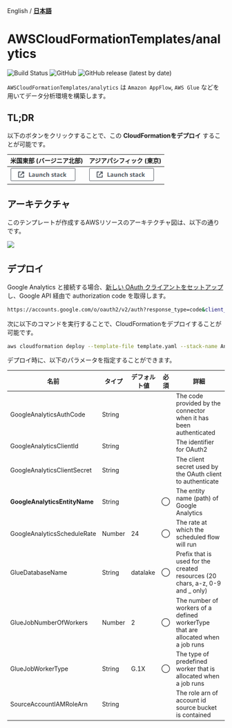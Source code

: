 English / [**日本語**](README_JP.md)

# AWSCloudFormationTemplates/analytics
![Build Status](https://codebuild.ap-northeast-1.amazonaws.com/badges?uuid=eyJlbmNyeXB0ZWREYXRhIjoiZ3Z5MUkzdXRFcEtqM25ST0lZdW93ZVBKTnRXTk1WRGFUNkk2MzFpVERGNHp1dHU2RDNReU5IUlAvTitlRGgxNE03N3Y4ejZFaTNDVmpXdDZDK1pjRUFBPSIsIml2UGFyYW1ldGVyU3BlYyI6IllkWXQ5VVNaWE9QSnZkN3EiLCJtYXRlcmlhbFNldFNlcmlhbCI6MX0%3D&branch=main)
![GitHub](https://img.shields.io/github/license/eijikominami/aws-cloudformation-templates)
![GitHub release (latest by date)](https://img.shields.io/github/v/release/eijikominami/aws-cloudformation-templates) 

``AWSCloudFormationTemplates/analytics`` は ``Amazon AppFlow``, ``AWS Glue`` などを用いてデータ分析環境を構築します。

## TL;DR

以下のボタンをクリックすることで、この **CloudFormationをデプロイ** することが可能です。

| 米国東部 (バージニア北部) | アジアパシフィック (東京) |
| --- | --- |
| [![cloudformation-launch-stack](../images/cloudformation-launch-stack.png)](https://console.aws.amazon.com/cloudformation/home?region=us-east-1#/stacks/create/review?stackName=Analytics&templateURL=https://eijikominami.s3-ap-northeast-1.amazonaws.com/aws-cloudformation-templates/analytics/template.yaml) | [![cloudformation-launch-stack](../images/cloudformation-launch-stack.png)](https://console.aws.amazon.com/cloudformation/home?region=ap-northeast-1#/stacks/create/review?stackName=Analytics&templateURL=https://eijikominami.s3-ap-northeast-1.amazonaws.com/aws-cloudformation-templates/analytics/template.yaml) | 

## アーキテクチャ

このテンプレートが作成するAWSリソースのアーキテクチャ図は、以下の通りです。

![](../images/architecture-analytics.png)

## デプロイ

Google Analytics と接続する場合、[新しい OAuth クライアントをセットアップ](https://aws.amazon.com/jp/blogs/news/analyzing-google-analytics-data-with-amazon-appflow-and-amazon-athena/)し、Google API 経由で authorization code を取得します。

```bash
https://accounts.google.com/o/oauth2/v2/auth?response_type=code&client_id=GOOGLE_ANALYTICS_CLIENT_ID&redirect_uri=https://AWS_REGION.console.aws.amazon.com/appflow/oauth&scope=https://www.googleapis.com/auth/analytics.readonly&access_type=offline
```

次に以下のコマンドを実行することで、CloudFormationをデプロイすることが可能です。

```bash
aws cloudformation deploy --template-file template.yaml --stack-name Analytics --capabilities CAPABILITY_NAMED_IAM CAPABILITY_AUTO_EXPAND
```

デプロイ時に、以下のパラメータを指定することができます。

| 名前 | タイプ | デフォルト値 | 必須 | 詳細 |
| --- | --- | --- | --- | --- |
| GoogleAnalyticsAuthCode | String | | | The code provided by the connector when it has been authenticated |
| GoogleAnalyticsClientId | String | | | The identifier for OAuth2 |
| GoogleAnalyticsClientSecret | String | | | The client secret used by the OAuth client to authenticate |
| **GoogleAnalyticsEntityName** | String | | ◯ | The entity name (path) of Google Analytics |
| GoogleAnalyticsScheduleRate | Number | 24 | ◯ | The rate at which the scheduled flow will run |
| GlueDatabaseName | String | datalake | ◯ | Prefix that is used for the created resources (20 chars, a-z, 0-9 and _ only) |
| GlueJobNumberOfWorkers | Number | 2 | ◯ | The number of workers of a defined workerType that are allocated when a job runs |
| GlueJobWorkerType | String | G.1X | ◯ | The type of predefined worker that is allocated when a job runs |
| SourceAccountIAMRoleArn | String | | | The role arn of account id source bucket is contained |